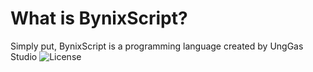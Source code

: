 # What is BynixScript?
Simply put, BynixScript is a programming language created by UngGas Studio
![License](https://img.shields.io/badge/license-MIT-green)
